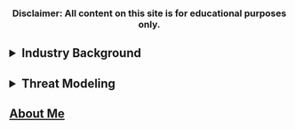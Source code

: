 ### <p align="center"> Disclaimer: All content on this site is for educational purposes only.</p>

## <details><summary>Industry Background</summary><ul><li><a href="https://shuskei.github.io/mis562milestone/background-of-industry.md">Background of Industry</a></li><li>Threat Trends</li></ul></details>

## <details><summary>Threat Modeling</summary><ul><li>Critical Asset Identification</li><li>Diamond Models</li><ul><li>Model No. 1</li><li>Model No. 2</li><li>Model No. 3</li><li>Model No. 4</li><li>Model No. 5</li></ul><li>Intelligence Buy-In</li></ul></details>

## [About Me](https://www.google.com)
